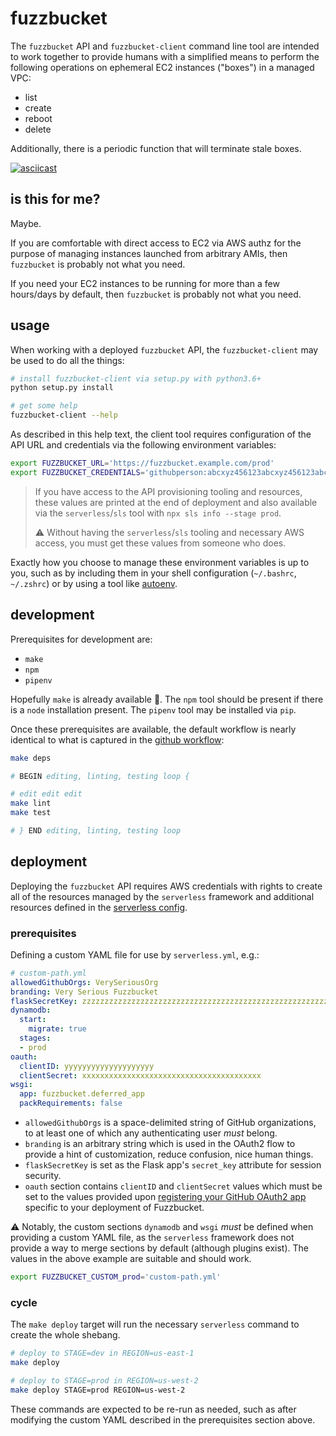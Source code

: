 # fuzzbucket

The `fuzzbucket` API and `fuzzbucket-client` command line tool are intended to
work together to provide humans with a simplified means to perform the
following operations on ephemeral EC2 instances ("boxes") in a managed VPC:

-    list
-    create
-    reboot
-    delete

Additionally, there is a periodic function that will terminate stale boxes.

[![asciicast](https://asciinema.org/a/4lO70eoiBq9qBhbem9i5dd768.svg)](https://asciinema.org/a/4lO70eoiBq9qBhbem9i5dd768)

## is this for me?

Maybe.

If you are comfortable with direct access to EC2 via AWS authz for the purpose
of managing instances launched from arbitrary AMIs, then `fuzzbucket` is
probably not what you need.

If you need your EC2 instances to be running for more than a few hours/days by
default, then `fuzzbucket` is probably not what you need.


## usage

When working with a deployed `fuzzbucket` API, the `fuzzbucket-client` may be
used to do all the things:

```bash
# install fuzzbucket-client via setup.py with python3.6+
python setup.py install
```

```bash
# get some help
fuzzbucket-client --help
```

As described in this help text, the client tool requires configuration of the
API URL and credentials via the following environment variables:

```bash
export FUZZBUCKET_URL='https://fuzzbucket.example.com/prod'
export FUZZBUCKET_CREDENTIALS='githubperson:abcxyz456123abcxyz456123abcxyz456123'
```

> If you have access to the API provisioning tooling and resources, these values
> are printed at the end of deployment and also available via the
> `serverless`/`sls` tool with `npx sls info --stage prod`.
>
> :warning: Without having the `serverless`/`sls` tooling and necessary AWS
> access, you must get these values from someone who does.

Exactly how you choose to manage these environment variables is up to you, such
as by including them in your shell configuration (`~/.bashrc`, `~/.zshrc`) or
by using a tool like [autoenv](https://github.com/inishchith/autoenv).

## development

Prerequisites for development are:

-    `make`
-    `npm`
-    `pipenv`

Hopefully `make` is already available :grimacing:. The `npm` tool should be
present if there is a `node` installation present. The `pipenv` tool may be
installed via `pip`.

Once these prerequisites are available, the default workflow is nearly
identical to what is captured in the [github
workflow](./.github/workflows/main.yml):

```bash
make deps

# BEGIN editing, linting, testing loop {

# edit edit edit
make lint
make test

# } END editing, linting, testing loop
```

## deployment

Deploying the `fuzzbucket` API requires AWS credentials with rights to
create all of the resources managed by the `serverless` framework and
additional resources defined in the [serverless config](./serverless.yml).

### prerequisites

Defining a custom YAML file for use by `serverless.yml`, e.g.:

```yaml
# custom-path.yml
allowedGithubOrgs: VerySeriousOrg
branding: Very Serious Fuzzbucket
flaskSecretKey: zzzzzzzzzzzzzzzzzzzzzzzzzzzzzzzzzzzzzzzzzzzzzzzzzzzzzzzzzzzzzzzz
dynamodb:
  start:
    migrate: true
  stages:
  - prod
oauth:
  clientID: yyyyyyyyyyyyyyyyyyyy
  clientSecret: xxxxxxxxxxxxxxxxxxxxxxxxxxxxxxxxxxxxxxxx
wsgi:
  app: fuzzbucket.deferred_app
  packRequirements: false
```

* `allowedGithubOrgs` is a space-delimited string of GitHub organizations, to
  at least one of which any authenticating user *must* belong.
* `branding` is an arbitrary string which is used in the OAuth2 flow to provide
  a hint of customization, reduce confusion, nice human things.
* `flaskSecretKey` is set as the Flask app's `secret_key` attribute for session
  security.
* `oauth` section contains `clientID` and `clientSecret` values which must be
  set to the values provided upon [registering your GitHub OAuth2
  app](https://developer.github.com/v3/guides/basics-of-authentication/#registering-your-app)
  specific to your deployment of Fuzzbucket.

:warning: Notably, the custom sections `dynamodb` and `wsgi` _must_ be defined
when providing a custom YAML file, as the `serverless` framework does not
provide a way to merge sections by default (although plugins exist). The values
in the above example are suitable and should work.

```bash
export FUZZBUCKET_CUSTOM_prod='custom-path.yml'
```

### cycle

The `make deploy` target will run the necessary `serverless` command to create
the whole shebang.

```bash
# deploy to STAGE=dev in REGION=us-east-1
make deploy
```

```bash
# deploy to STAGE=prod in REGION=us-west-2
make deploy STAGE=prod REGION=us-west-2
```

These commands are expected to be re-run as needed, such as after modifying the
custom YAML described in the prerequisites section above.

